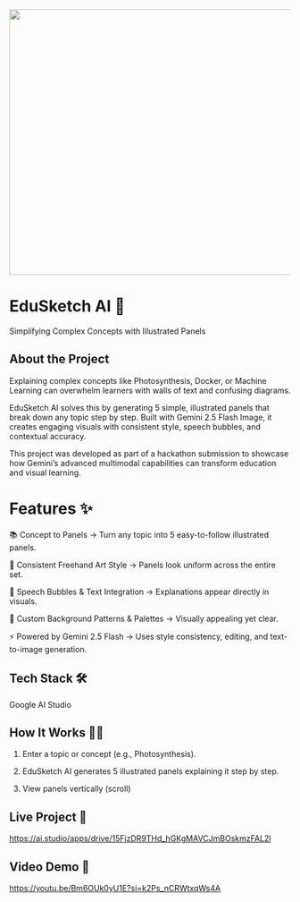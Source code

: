 <div align="center">
<img width="1200" height="475" alt="GHBanner" src="C:/Users/vidya/Downloads/Gemini_Generated_Image_o66pyzo66pyzo66p.png" />
</div>

# EduSketch AI 🎨

Simplifying Complex Concepts with Illustrated Panels

## About the Project

Explaining complex concepts like Photosynthesis, Docker, or Machine Learning can overwhelm learners with walls of text and confusing diagrams.

EduSketch AI solves this by generating 5 simple, illustrated panels that break down any topic step by step. Built with Gemini 2.5 Flash Image, it creates engaging visuals with consistent style, speech bubbles, and contextual accuracy.

This project was developed as part of a hackathon submission to showcase how Gemini’s advanced multimodal capabilities can transform education and visual learning.

# Features ✨

📚 Concept to Panels → Turn any topic into 5 easy-to-follow illustrated panels.

🎨 Consistent Freehand Art Style → Panels look uniform across the entire set.

💬 Speech Bubbles & Text Integration → Explanations appear directly in visuals.

🌈 Custom Background Patterns & Palettes → Visually appealing yet clear.

⚡ Powered by Gemini 2.5 Flash → Uses style consistency, editing, and text-to-image generation.

## Tech Stack 🛠️

Google AI Studio

## How It Works 🧑‍💻

1) Enter a topic or concept (e.g., Photosynthesis).

2) EduSketch AI generates 5 illustrated panels explaining it step by step.

2) View panels vertically (scroll)

## Live Project 🔗
https://ai.studio/apps/drive/15FjzDR9THd_hGKgMAVCJmBOskmzFAL2l

## Video Demo 🎥
https://youtu.be/Bm6OUk0yU1E?si=k2Ps_nCRWtxqWs4A

